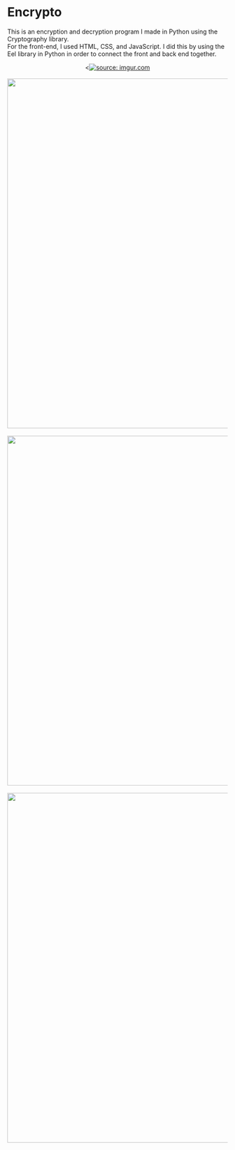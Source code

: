 # Encrypto

<p>
  This is an encryption and decryption program I made in Python using the Cryptography library.<br>
  For the front-end, I used HTML, CSS, and JavaScript. I did this by using the Eel library in Python in order to connect the front and back end together. <br>
</p>

<p align="center">
  <<a href="https://imgur.com/qiWzeHp"><img src="https://i.imgur.com/qiWzeHp.png" title="source: imgur.com" /></a>
  <br>
  <br>
  <img width="800" src="https://imgur.com/qiWzeHp">
  <br>
  <br>
  <img width="800" src="https://imgur.com/Zjnu4ST">
  <br>
  <br>
  <img width="800" src="https://imgur.com/fIPimG7">
</p>

